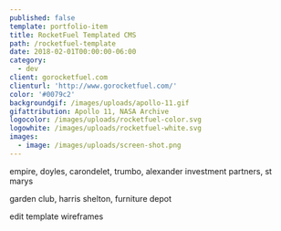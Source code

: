 ```yaml
---
published: false
template: portfolio-item
title: RocketFuel Templated CMS
path: /rocketfuel-template
date: 2018-02-01T00:00:00-06:00
category:
  - dev
client: gorocketfuel.com
clienturl: 'http://www.gorocketfuel.com/'
color: '#0079c2'
backgroundgif: /images/uploads/apollo-11.gif
gifattribution: Apollo 11, NASA Archive
logocolor: /images/uploads/rocketfuel-color.svg
logowhite: /images/uploads/rocketfuel-white.svg
images:
  - image: /images/uploads/screen-shot.png
---
```


empire, doyles, carondelet, trumbo, alexander investment partners, st marys

garden club, harris shelton, furniture depot

edit template wireframes

